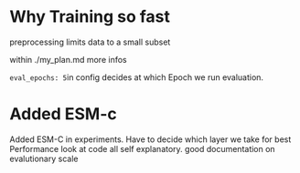 # Why Training so fast

preprocessing limits data to a small subset

within ./my_plan.md
more infos

`eval_epochs: 5`in config decides at which Epoch we run evaluation.

# Added ESM-c

Added ESM-C in experiments.
Have to decide which layer we take for best Performance look at code all self explanatory.
good documentation on evalutionary scale
